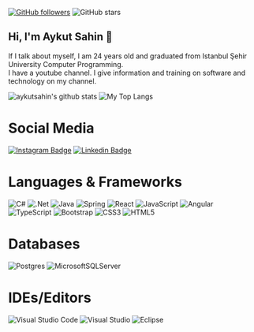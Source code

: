 [![GitHub followers](https://img.shields.io/github/followers/aykutsahin98?style=social)](https://github.com/aykutsahin98?tab=followers)
![GitHub stars](https://img.shields.io/github/stars/aykutsahin98?style=social)


## Hi, I'm Aykut Sahin 👋 

If I talk about myself, I am 24 years old and graduated from Istanbul Şehir University Computer Programming. <br> I have a youtube channel. I give information and training on software and technology on my channel.

<p float="center">
  <img  src="https://github-readme-stats.vercel.app/api?username=aykutsahin98&show_icons=true&hide=contribs,prs" alt="aykutsahin's github stats" />
  <img  src="https://github-readme-stats.vercel.app/api/top-langs/?username=aykutsahin98&layout=compact" alt="My Top Langs" />
</p>

# Social Media

[![Instagram Badge](https://img.shields.io/badge/-Instagram-C13584?style=flat-quare&labelColor=C13584&logo=instagram&logoColor=white&link=link)](https://www.instagram.com/aykutsahiiin)
[![Linkedin Badge](https://img.shields.io/badge/-Linkedin-C13584?style=flat-quare&labelColor=C13584&logo=linkedin&logoColor=white&link=link)](https://www.linkedin.com/in/aykutsahiin)


# Languages & Frameworks
![C#](https://img.shields.io/badge/c%23-%23239120.svg?style=for-the-badge&logo=c-sharp&logoColor=white)
![.Net](https://img.shields.io/badge/.NET-5C2D91?style=for-the-badge&logo=.net&logoColor=white)
![Java](https://img.shields.io/badge/java-%23ED8B00.svg?style=for-the-badge&logo=java&logoColor=white)
![Spring](https://img.shields.io/badge/spring-%236DB33F.svg?style=for-the-badge&logo=spring&logoColor=white)
![React](https://img.shields.io/badge/react-%2320232a.svg?style=for-the-badge&logo=react&logoColor=%2361DAFB)
![JavaScript](https://img.shields.io/badge/javascript-%23323330.svg?style=for-the-badge&logo=javascript&logoColor=%23F7DF1E)
![Angular](https://img.shields.io/badge/angular-%23DD0031.svg?style=for-the-badge&logo=angular&logoColor=white)
![TypeScript](https://img.shields.io/badge/typescript-%23007ACC.svg?style=for-the-badge&logo=typescript&logoColor=white)
![Bootstrap](https://img.shields.io/badge/bootstrap-%23563D7C.svg?style=for-the-badge&logo=bootstrap&logoColor=white)
![CSS3](https://img.shields.io/badge/css3-%231572B6.svg?style=for-the-badge&logo=css3&logoColor=white)
![HTML5](https://img.shields.io/badge/html5-%23E34F26.svg?style=for-the-badge&logo=html5&logoColor=white)


# Databases
![Postgres](https://img.shields.io/badge/postgres-%23316192.svg?style=for-the-badge&logo=postgresql&logoColor=white)
![MicrosoftSQLServer](https://img.shields.io/badge/Microsoft%20SQL%20Sever-CC2927?style=for-the-badge&logo=microsoft%20sql%20server&logoColor=white)


# IDEs/Editors
![Visual Studio Code](https://img.shields.io/badge/VisualStudioCode-0078d7.svg?style=for-the-badge&logo=visual-studio-code&logoColor=white)
![Visual Studio](https://img.shields.io/badge/VisualStudio-5C2D91.svg?style=for-the-badge&logo=visual-studio&logoColor=white)
![Eclipse](https://img.shields.io/badge/Eclipse-FE7A16.svg?style=for-the-badge&logo=Eclipse&logoColor=white)

<!--
**aykutsahin98/aykutsahin98** is a ✨ _special_ ✨ repository because its `README.md` (this file) appears on your GitHub profile.
